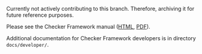 Currently not actively contributing to this branch. Therefore, archiving it for future reference purposes.

Please see the Checker Framework manual ([HTML](https://checkerframework.org/manual/), [PDF](https://checkerframework.org/manual/checker-framework-manual.pdf)).

Additional documentation for Checker Framework developers
is in directory `docs/developer/`.
